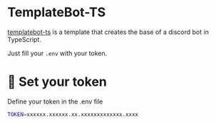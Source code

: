 # TemplateBot-TS

[templatebot-ts](https://github.com/AslakOffi/TemplateBot-TS) is a template that creates the base of a discord bot in TypeScript.

Just fill your `.env` with your token.


# :wrench: Set your token

Define your token in the .env file

```bash
TOKEN=xxxxxx.xxxxxx.xx.xxxxxxxxxxxxx.xxxx
```

